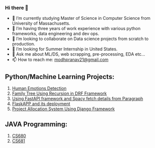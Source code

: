 ### Hi there 👋

<!--
**pranav-modh/pranav-modh** is a ✨ _special_ ✨ repository because its `README.md` (this file) appears on your GitHub profile.

Here are some ideas to get you started:
-->
- 🔭 I’m currently studying Master of Science in Computer Science from University of Massachusetts.
- 🌱 I’m having three years of work experience with various python frameworks, data engineering and dev ops.
- 👯 I’m looking to collaborate on Data science projects from scratch to production.
- 🤔 I’m looking for Summer Internship in United States.
- 💬 Ask me about ML/DS, web scrapping, pre-processing, EDA etc...
- 📫 How to reach me: modhpranav21@gmail.com

## Python/Machine Learning Projects:
<ol>
  <li> <a href="https://github.com/pranav-modh/AML_Project" title="Facial Emotions Detection">Human Emotions Detection</a> </li>
  <li> <a href="https://github.com/pranav-modh/familytree-drf/tree/develop" title="Creating A Family Tree Using Recursion">Family Tree Using Recursion in DRF Framework</a></li>
  <li> <a href="https://github.com/pranav-modh/spacy-and-fastapi" title="FastAPI and Spacy Integration">Using FastAPI framework and Spacy fetch details from Paragraph</a></li>
  <li> <a href="https://github.com/pranav-modh/flaskapi" title="FlaskAPP and deployment on Heroku">FlaskAPP and its deployment</a></li>
  <li> <a href="https://github.com/pranav-modh/project-allocation" title="Project Allocation System">Project Allocation System Using Django Framework</a></li>
</ol>

## JAVA Programming:
<ol>
  <li> <a href="https://github.com/pranav-modh/CS680" title="CS680">CS680</a></li>
  <li> <a href="https://github.com/pranav-modh/CS681" title="CS681">CS681</a></li>
</ol>
